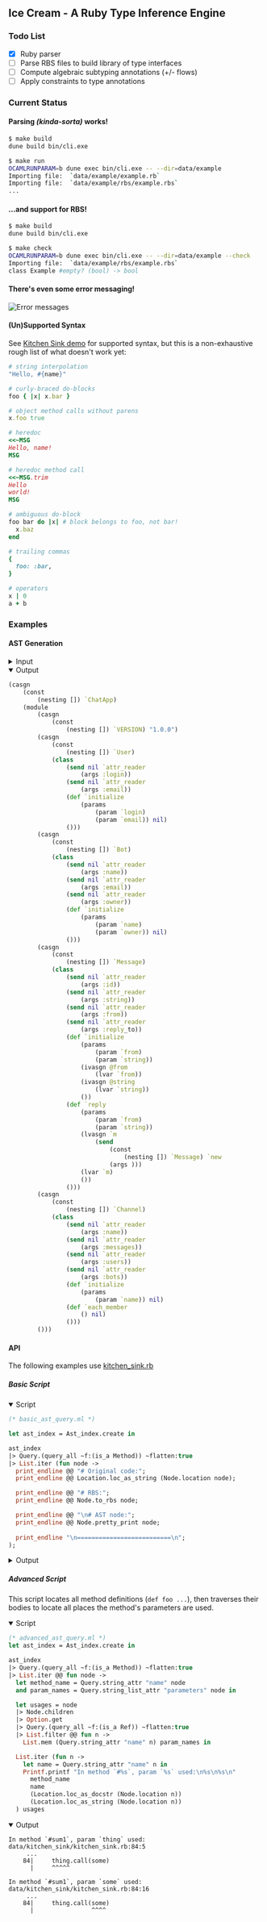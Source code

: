 ## Ice Cream - A Ruby Type Inference Engine

### Todo List

- [x] Ruby parser
- [ ] Parse RBS files to build library of type interfaces
- [ ] Compute algebraic subtyping annotations (+/- flows)
- [ ] Apply constraints to type annotations

### Current Status

#### Parsing _(kinda-sorta)_ works!

```sh
$ make build
dune build bin/cli.exe

$ make run
OCAMLRUNPARAM=b dune exec bin/cli.exe -- --dir=data/example
Importing file:  `data/example/example.rb`
Importing file:  `data/example/rbs/example.rbs`
...
```

#### …and support for RBS!

```sh
$ make build
dune build bin/cli.exe

$ make check
OCAMLRUNPARAM=b dune exec bin/cli.exe -- --dir=data/example --check
Importing file:  `data/example/rbs/example.rbs`
class Example #empty? (bool) -> bool
```

#### There's even some error messaging! 

![Error messages](images/errors.png)

#### (Un)Supported Syntax

See [Kitchen Sink demo](data/kitchen_sink/kitchen_sink.rb) for supported syntax, but this is a non-exhaustive rough list of what doesn't work yet:

```ruby
# string interpolation
"Hello, #{name}"

# curly-braced do-blocks 
foo { |x| x.bar }

# object method calls without parens
x.foo true

# heredoc
<<~MSG
Hello, name!
MSG

# heredoc method call
<<~MSG.trim
Hello
world!
MSG

# ambiguous do-block
foo bar do |x| # block belongs to foo, not bar!
  x.baz
end

# trailing commas
{ 
  foo: :bar,
}

# operators
x | 0
a + b
```

### Examples

#### AST Generation

<details>
<summary>Input</summary>

```ruby
module ChatApp
  VERSION = "1.0.0"

  class User
    attr_reader :login
    attr_reader :email

    def initialize(login, email); end
  end

  class Bot
    attr_reader :name
    attr_reader :email
    attr_reader :owner

    def initialize(name, owner); end
  end

  class Message
    attr_reader :id
    attr_reader :string
    attr_reader :from
    attr_reader :reply_to

    def initialize(from, string)
      @from = from
      @string = string
    end

    def reply(from, string)
      m = Message.new
      m
    end
  end

  class Channel
    attr_reader :name
    attr_reader :messages
    attr_reader :users
    attr_reader :bots

    def initialize(name); end
    def each_member; end
  end
end
```
</details>

<details open=true>
<summary>Output</summary>

```clj
(casgn 
    (const 
        (nesting []) `ChatApp) 
    (module 
        (casgn 
            (const 
                (nesting []) `VERSION) "1.0.0") 
        (casgn 
            (const 
                (nesting []) `User) 
            (class 
                (send nil `attr_reader 
                    (args :login)) 
                (send nil `attr_reader 
                    (args :email)) 
                (def `initialize 
                    (params 
                        (param `login) 
                        (param `email)) nil) 
                ())) 
        (casgn 
            (const 
                (nesting []) `Bot) 
            (class 
                (send nil `attr_reader 
                    (args :name)) 
                (send nil `attr_reader 
                    (args :email)) 
                (send nil `attr_reader 
                    (args :owner)) 
                (def `initialize 
                    (params 
                        (param `name) 
                        (param `owner)) nil) 
                ())) 
        (casgn 
            (const 
                (nesting []) `Message) 
            (class 
                (send nil `attr_reader 
                    (args :id)) 
                (send nil `attr_reader 
                    (args :string)) 
                (send nil `attr_reader 
                    (args :from)) 
                (send nil `attr_reader 
                    (args :reply_to)) 
                (def `initialize 
                    (params 
                        (param `from) 
                        (param `string)) 
                    (ivasgn @from 
                        (lvar `from)) 
                    (ivasgn @string 
                        (lvar `string)) 
                    ()) 
                (def `reply 
                    (params 
                        (param `from) 
                        (param `string)) 
                    (lvasgn `m 
                        (send 
                            (const 
                                (nesting []) `Message) `new 
                            (args ))) 
                    (lvar `m) 
                    ()) 
                ())) 
        (casgn 
            (const 
                (nesting []) `Channel) 
            (class 
                (send nil `attr_reader 
                    (args :name)) 
                (send nil `attr_reader 
                    (args :messages)) 
                (send nil `attr_reader 
                    (args :users)) 
                (send nil `attr_reader 
                    (args :bots)) 
                (def `initialize 
                    (params 
                        (param `name)) nil) 
                (def `each_member 
                    () nil) 
                ())) 
        ()))
```
</details>

#### API

The following examples use [kitchen_sink.rb](data/kitchen_sink/kitchen_sink.rb)

##### Basic Script

<details open=true>
<summary>Script</summary>

```ocaml
(* basic_ast_query.ml *)

let ast_index = Ast_index.create in

ast_index
|> Query.(query_all ~f:(is_a Method)) ~flatten:true
|> List.iter (fun node ->
  print_endline @@ "# Original code:";
  print_endline @@ Location.loc_as_string (Node.location node);

  print_endline @@ "# RBS:";
  print_endline @@ Node.to_rbs node;

  print_endline @@ "\n# AST node:";
  print_endline @@ Node.pretty_print node;
  
  print_endline "\n==========================\n";
);
```
</details>

<details>
<summary>Output</summary>

```clj
# Original code:
     ...
     1| class Example
      | ^^^^^^^^^^^^^

# RBS:


# AST node:
(Assignment (:label Example) (:node_type Assignment)
  (Ref (:name Example) (:node_type Ref))
  (Scoping (:type class) (:node_type Scoping)
    (Method (:name empty?) (:node_type Method) (:parameters [])
      (Value (:type bool) (:value true) (:node_type Value)))
    (Method (:name thing) (:node_type Method) (:parameters [x])
      (Call (:receiver (Ref (:name x) (:node_type Ref))) (:method foo) (:node_type Call)
        (Ref (:name x) (:node_type Ref))))))

==========================

# Original code:
     ...
     2|   def empty?
      |   ^^^^^^^^^^

# RBS:
def empty?: () -> untyped

# AST node:
(Method (:name empty?) (:node_type Method) (:parameters [])
  (Value (:type bool) (:value true) (:node_type Value)))

==========================

# Original code:
     ...
     6|   def thing(x)
      |   ^^^^^^^^^^^^

# RBS:
def thing: (untyped x) -> untyped

# AST node:
(Method (:name thing) (:node_type Method) (:parameters [x])
  (Call (:receiver (Ref (:name x) (:node_type Ref))) (:method foo) (:node_type Call)
    (Ref (:name x) (:node_type Ref))))

==========================
```
</details>

##### Advanced Script

This script locates all method definitions (`def foo ...`), then traverses their bodies to locate all places the method's parameters are used.

<details open=true>
<summary>Script</summary>

```ocaml
(* advanced_ast_query.ml *)
let ast_index = Ast_index.create in

ast_index
|> Query.(query_all ~f:(is_a Method)) ~flatten:true
|> List.iter @@ fun node ->
  let method_name = Query.string_attr "name" node
  and param_names = Query.string_list_attr "parameters" node in

  let usages = node
  |> Node.children
  |> Option.get
  |> Query.(query_all ~f:(is_a Ref)) ~flatten:true
  |> List.filter @@ fun n ->
    List.mem (Query.string_attr "name" n) param_names in

  List.iter (fun n -> 
    let name = Query.string_attr "name" n in
    Printf.printf "In method `#%s`, param `%s` used:\n%s\n%s\n"
      method_name
      name
      (Location.loc_as_docstr (Node.location n))
      (Location.loc_as_string (Node.location n))
  ) usages
```
</details>

<details open=true>
<summary>Output</summary>

```
In method `#sum1`, param `thing` used:
data/kitchen_sink/kitchen_sink.rb:84:5
     ...
    84|     thing.call(some)
      |     ^^^^^

In method `#sum1`, param `some` used:
data/kitchen_sink/kitchen_sink.rb:84:16
     ...
    84|     thing.call(some)
      |                ^^^^
```
</details>